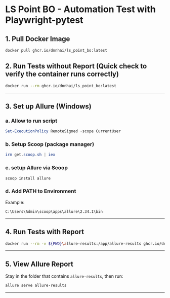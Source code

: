 ﻿# LS Point BO - Automation Test with Playwright-pytest

## 1. Pull Docker Image
```bash
docker pull ghcr.io/dnnhai/ls_point_bo:latest
```

## 2. Run Tests without Report (Quick check to verify the container runs correctly)
```bash
docker run --rm ghcr.io/dnnhai/ls_point_bo:latest
```

---

## 3. Set up Allure (Windows)

### a. Allow to run script 
```powershell
Set-ExecutionPolicy RemoteSigned -scope CurrentUser
```

### b. Setup Scoop (package manager)
```powershell
irm get.scoop.sh | iex
```

### c. setup Allure via Scoop
```powershell
scoop install allure
```

### d. Add PATH to Environment
Example:
```
C:\Users\Admin\scoop\apps\allure\2.34.1\bin
```

---

## 4. Run Tests with Report
```bash
docker run --rm -v ${PWD}\allure-results:/app/allure-results ghcr.io/dnnhai/ls_point_bo pytest --alluredir=/app/allure-results -v
```

---

## 5. View Allure Report
Stay in the folder that contains `allure-results`, then run:
```bash
allure serve allure-results
```

---

